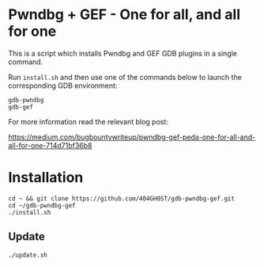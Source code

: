 # Pwndbg + GEF - One for all, and all for one

This is a script which installs Pwndbg and GEF GDB plugins in a single command.

Run `install.sh` and then use one of the commands below to launch the corresponding GDB environment:

```
gdb-pwndbg
gdb-gef
```

For more information read the relevant blog post:

https://medium.com/bugbountywriteup/pwndbg-gef-peda-one-for-all-and-all-for-one-714d71bf36b8

# Installation

```
cd ~ && git clone https://github.com/404GH0ST/gdb-pwndbg-gef.git
cd ~/gdb-pwndbg-gef
./install.sh
```

## Update

```
./update.sh
```
